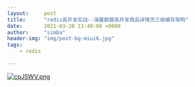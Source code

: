 ```yaml
---
layout:     post
title:      "redis高并发实战--海量数据高并发商品详情页三级缓存架构"
date:       2021-03-28 13:40:00 +0800
author:     "simba"
header-img: "img/post-bg-miui6.jpg"
tags:
    - redis

---
```




[![cpJ5WV.png](https://z3.ax1x.com/2021/03/28/cpJ5WV.png)](https://imgtu.com/i/cpJ5WV)
